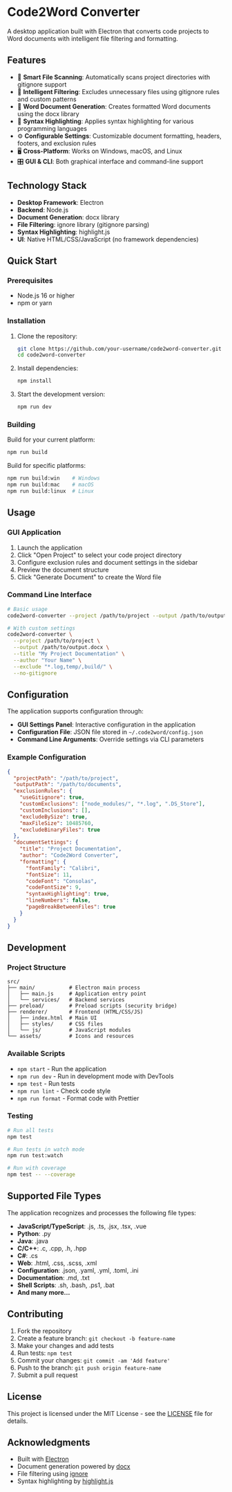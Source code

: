# Code2Word Converter

A desktop application built with Electron that converts code projects to Word documents with intelligent file filtering and formatting.

## Features

- 📁 **Smart File Scanning**: Automatically scans project directories with gitignore support
- 🎯 **Intelligent Filtering**: Excludes unnecessary files using gitignore rules and custom patterns
- 📄 **Word Document Generation**: Creates formatted Word documents using the docx library
- 🎨 **Syntax Highlighting**: Applies syntax highlighting for various programming languages
- ⚙️ **Configurable Settings**: Customizable document formatting, headers, footers, and exclusion rules
- 🖥️ **Cross-Platform**: Works on Windows, macOS, and Linux
- 🎛️ **GUI & CLI**: Both graphical interface and command-line support

## Technology Stack

- **Desktop Framework**: Electron
- **Backend**: Node.js
- **Document Generation**: docx library
- **File Filtering**: ignore library (gitignore parsing)
- **Syntax Highlighting**: highlight.js
- **UI**: Native HTML/CSS/JavaScript (no framework dependencies)

## Quick Start

### Prerequisites

- Node.js 16 or higher
- npm or yarn

### Installation

1. Clone the repository:
   ```bash
   git clone https://github.com/your-username/code2word-converter.git
   cd code2word-converter
   ```

2. Install dependencies:
   ```bash
   npm install
   ```

3. Start the development version:
   ```bash
   npm run dev
   ```

### Building

Build for your current platform:
```bash
npm run build
```

Build for specific platforms:
```bash
npm run build:win    # Windows
npm run build:mac    # macOS
npm run build:linux  # Linux
```

## Usage

### GUI Application

1. Launch the application
2. Click "Open Project" to select your code project directory
3. Configure exclusion rules and document settings in the sidebar
4. Preview the document structure
5. Click "Generate Document" to create the Word file

### Command Line Interface

```bash
# Basic usage
code2word-converter --project /path/to/project --output /path/to/output.docx

# With custom settings
code2word-converter \
  --project /path/to/project \
  --output /path/to/output.docx \
  --title "My Project Documentation" \
  --author "Your Name" \
  --exclude "*.log,temp/,build/" \
  --no-gitignore
```

## Configuration

The application supports configuration through:

- **GUI Settings Panel**: Interactive configuration in the application
- **Configuration File**: JSON file stored in `~/.code2word/config.json`
- **Command Line Arguments**: Override settings via CLI parameters

### Example Configuration

```json
{
  "projectPath": "/path/to/project",
  "outputPath": "/path/to/documents",
  "exclusionRules": {
    "useGitignore": true,
    "customExclusions": ["node_modules/", "*.log", ".DS_Store"],
    "customInclusions": [],
    "excludeBySize": true,
    "maxFileSize": 10485760,
    "excludeBinaryFiles": true
  },
  "documentSettings": {
    "title": "Project Documentation",
    "author": "Code2Word Converter",
    "formatting": {
      "fontFamily": "Calibri",
      "fontSize": 11,
      "codeFont": "Consolas",
      "codeFontSize": 9,
      "syntaxHighlighting": true,
      "lineNumbers": false,
      "pageBreakBetweenFiles": true
    }
  }
}
```

## Development

### Project Structure

```
src/
├── main/           # Electron main process
│   ├── main.js     # Application entry point
│   └── services/   # Backend services
├── preload/        # Preload scripts (security bridge)
├── renderer/       # Frontend (HTML/CSS/JS)
│   ├── index.html  # Main UI
│   ├── styles/     # CSS files
│   └── js/         # JavaScript modules
└── assets/         # Icons and resources
```

### Available Scripts

- `npm start` - Run the application
- `npm run dev` - Run in development mode with DevTools
- `npm test` - Run tests
- `npm run lint` - Check code style
- `npm run format` - Format code with Prettier

### Testing

```bash
# Run all tests
npm test

# Run tests in watch mode
npm run test:watch

# Run with coverage
npm test -- --coverage
```

## Supported File Types

The application recognizes and processes the following file types:

- **JavaScript/TypeScript**: .js, .ts, .jsx, .tsx, .vue
- **Python**: .py
- **Java**: .java
- **C/C++**: .c, .cpp, .h, .hpp
- **C#**: .cs
- **Web**: .html, .css, .scss, .xml
- **Configuration**: .json, .yaml, .yml, .toml, .ini
- **Documentation**: .md, .txt
- **Shell Scripts**: .sh, .bash, .ps1, .bat
- **And many more...**

## Contributing

1. Fork the repository
2. Create a feature branch: `git checkout -b feature-name`
3. Make your changes and add tests
4. Run tests: `npm test`
5. Commit your changes: `git commit -am 'Add feature'`
6. Push to the branch: `git push origin feature-name`
7. Submit a pull request

## License

This project is licensed under the MIT License - see the [LICENSE](LICENSE) file for details.

## Acknowledgments

- Built with [Electron](https://electronjs.org/)
- Document generation powered by [docx](https://github.com/dolanmiu/docx)
- File filtering using [ignore](https://github.com/kaelzhang/node-ignore)
- Syntax highlighting by [highlight.js](https://highlightjs.org/)